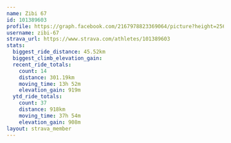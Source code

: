 ```yaml
---
name: Zibi 67
id: 101389603
profile: https://graph.facebook.com/2167978823369064/picture?height=256&width=256
username: zibi-67
strava_url: https://www.strava.com/athletes/101389603
stats:
  biggest_ride_distance: 45.52km
  biggest_climb_elevation_gain: 
  recent_ride_totals:
    count: 14
    distance: 301.19km
    moving_time: 13h 52m
    elevation_gain: 919m
  ytd_ride_totals:
    count: 37
    distance: 918km
    moving_time: 37h 54m
    elevation_gain: 908m
layout: strava_member
--- 
```


